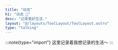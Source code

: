 ```yaml
---
title: "动态"
h1: "动态 🥫"
desc: "记录美好生活."
layout: "@/layouts/ToolLayout/ToolLayout.astro"
type: "talking"
---
```


:::note{type="import"}
这里记录着我想记录的生活～
:::
<script src="https://api.vvhan.com/api/script/yinghua"></script>
